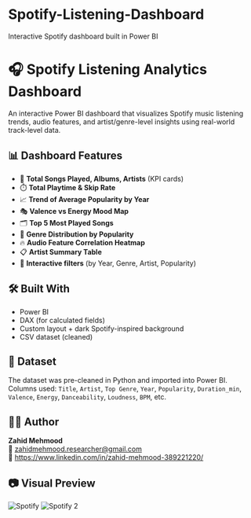 # Spotify-Listening-Dashboard
Interactive Spotify dashboard built in Power BI
# 🎧 Spotify Listening Analytics Dashboard

An interactive Power BI dashboard that visualizes Spotify music listening trends, audio features, and artist/genre-level insights using real-world track-level data.

## 📊 Dashboard Features

- 🎵 **Total Songs Played, Albums, Artists** (KPI cards)
- ⏱️ **Total Playtime & Skip Rate**
- 📈 **Trend of Average Popularity by Year**
- 🎭 **Valence vs Energy Mood Map**
- 🗂️ **Top 5 Most Played Songs**
- 🎼 **Genre Distribution by Popularity**
- 🔥 **Audio Feature Correlation Heatmap**
- 📋 **Artist Summary Table**
- 📍 **Interactive filters** (by Year, Genre, Artist, Popularity)

## 🛠️ Built With

- Power BI  
- DAX (for calculated fields)  
- Custom layout + dark Spotify-inspired background  
- CSV dataset (cleaned)

## 📁 Dataset

The dataset was pre-cleaned in Python and imported into Power BI.  
Columns used: `Title`, `Artist`, `Top Genre`, `Year`, `Popularity`, `Duration_min`, `Valence`, `Energy`, `Danceability`, `Loudness`, `BPM`, etc.

## 👨‍💻 Author

**Zahid Mehmood**  
📩 zahidmehmood.researcher@gmail.com  
🔗 https://www.linkedin.com/in/zahid-mehmood-389221220/ 


## 📷 Visual Preview

![Spotify](https://github.com/user-attachments/assets/95498c97-0836-4762-bf1b-6d54b256a28f)
![Spotify 2](https://github.com/user-attachments/assets/1493c1ef-5d53-4b97-a5f7-e41f2cf4053d)


